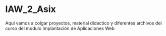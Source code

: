 # IAW_2_Asix
Aqui vamos a colgar proyectos, material didactico y diferentes archivos del curso del modulo Implantación de Aplicaciones Web 
